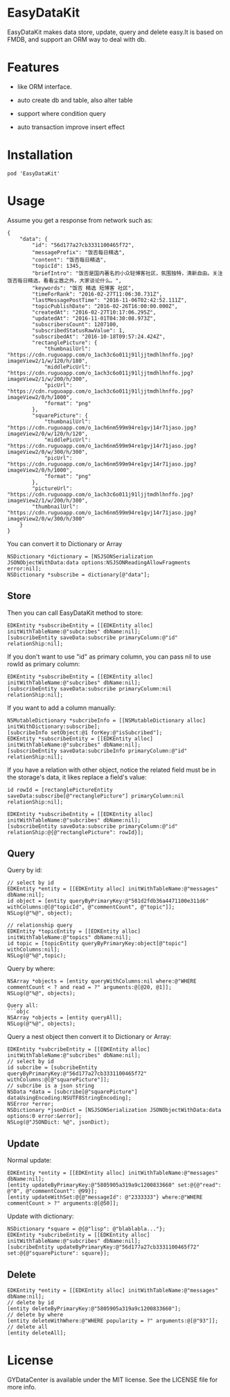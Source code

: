# EasyDataKit

EasyDataKit makes data store, update, query and delete easy.It is based on FMDB, and support an ORM way to deal with db.

# Features

* like ORM interface.

* auto create db and table, also alter table

* support where condition query

* auto transaction improve insert effect

# Installation

```
pod 'EasyDataKit'
```

# Usage

Assume you get a response from network such as:

```
{
    "data": {
        "id": "56d177a27cb3331100465f72",
        "messagePrefix": "饭否每日精选",
        "content": "饭否每日精选",
        "topicId": 1345,
        "briefIntro": "饭否是国内著名的小众轻博客社区，氛围独特，清新自由。关注饭否每日精选，看看尘嚣之外，大家谈论什么。",
        "keywords": "饭否 精选 短博客 社区",
        "timeForRank": "2016-02-27T11:06:30.731Z",
        "lastMessagePostTime": "2016-11-06T02:42:52.111Z",
        "topicPublishDate": "2016-02-26T16:00:00.000Z",
        "createdAt": "2016-02-27T10:17:06.295Z",
        "updatedAt": "2016-11-01T04:30:08.973Z",
        "subscribersCount": 1207100,
        "subscribedStatusRawValue": 1,
        "subscribedAt": "2016-10-18T09:57:24.424Z",
        "rectanglePicture": {
            "thumbnailUrl": "https://cdn.ruguoapp.com/o_1ach3c6o011j91ljjtmdhlhnffo.jpg?imageView2/1/w/120/h/180",
            "middlePicUrl": "https://cdn.ruguoapp.com/o_1ach3c6o011j91ljjtmdhlhnffo.jpg?imageView2/1/w/200/h/300",
            "picUrl": "https://cdn.ruguoapp.com/o_1ach3c6o011j91ljjtmdhlhnffo.jpg?imageView2/0/h/1000",
            "format": "png"
        },
        "squarePicture": {
            "thumbnailUrl": "https://cdn.ruguoapp.com/o_1ach6nm599m94re1gvj14r71jaso.jpg?imageView2/0/w/120/h/120",
            "middlePicUrl": "https://cdn.ruguoapp.com/o_1ach6nm599m94re1gvj14r71jaso.jpg?imageView2/0/w/300/h/300",
            "picUrl": "https://cdn.ruguoapp.com/o_1ach6nm599m94re1gvj14r71jaso.jpg?imageView2/0/h/1000",
            "format": "png"
        },
        "pictureUrl": "https://cdn.ruguoapp.com/o_1ach3c6o011j91ljjtmdhlhnffo.jpg?imageView2/1/w/200/h/300",
        "thumbnailUrl": "https://cdn.ruguoapp.com/o_1ach6nm599m94re1gvj14r71jaso.jpg?imageView2/0/w/300/h/300"
    }
}
```

You can convert it to Dictionary or Array

```objc
NSDictionary *dictionary = [NSJSONSerialization JSONObjectWithData:data options:NSJSONReadingAllowFragments error:nil];
NSDictionary *subscribe = dictionary[@"data"];
```

## Store

Then you can call EasyDataKit method to store:

```objc
EDKEntity *subscribeEntity = [[EDKEntity alloc] initWithTableName:@"subcribes" dbName:nil];
[subscribeEntity saveData:subscribe primaryColumn:@"id" relationShip:nil];
```

If you don't want to use "id" as primary column, you can pass nil to use rowId as primary column:

```objc
EDKEntity *subscribeEntity = [[EDKEntity alloc] initWithTableName:@"subcribes" dbName:nil];
[subscribeEntity saveData:subscribe primaryColumn:nil relationShip:nil];
```

If you want to add a column manually:

```objc
NSMutableDictionary *subcribeInfo = [[NSMutableDictionary alloc] initWithDictionary:subscribe];
[subcribeInfo setObject:@1 forKey:@"isSubcribed"];
EDKEntity *subscribeEntity = [[EDKEntity alloc] initWithTableName:@"subcribes" dbName:nil];
[subscribeEntity saveData:subcribeInfo primaryColumn:@"id" relationShip:nil];
```

If you have a relation with other object, notice the related field must be in the storage's data, it likes replace a field's value:

```objc
id rowId = [rectanglePictureEntity saveData:subscribe[@"rectanglePicture"] primaryColumn:nil relationShip:nil];

EDKEntity *subscribeEntity = [[EDKEntity alloc] initWithTableName:@"subcribes" dbName:nil];
[subscribeEntity saveData:subscribe primaryColumn:@"id" relationShip:@{@"rectanglePicture": rowId}];
```

## Query

Query by id:
```objc
// select by id
EDKEntity *entity = [[EDKEntity alloc] initWithTableName:@"messages" dbName:nil];
id object = [entity queryByPrimaryKey:@"581d2fdb36a4471100e311d6" withColumns:@[@"topicId", @"commentCount", @"topic"]];
NSLog(@"%@", object);

// relationship query
EDKEntity *topicEntity = [[EDKEntity alloc] initWithTableName:@"topics" dbName:nil];
id topic = [topicEntity queryByPrimaryKey:object[@"topic"] withColumns:nil];
NSLog(@"%@",topic);
```

Query by where:
```objc
NSArray *objects = [entity queryWithColumns:nil where:@"WHERE commentCount < ? and read = ?" arguments:@[@20, @1]];
NSLog(@"%@", objects);

Query all:
```objc
NSArray *objects = [entity queryAll];
NSLog(@"%@", objects);
```

Query a nest object then convert it to Dictionary or Array:
```objc
EDKEntity *subcribeEntity = [[EDKEntity alloc] initWithTableName:@"subcribes" dbName:nil];
// select by id
id subcribe = [subcribeEntity queryByPrimaryKey:@"56d177a27cb3331100465f72" withColumns:@[@"squarePicture"]];
// subcribe is a json string
NSData *data = [subcribe[@"squarePicture"] dataUsingEncoding:NSUTF8StringEncoding];
NSError *error;
NSDictionary *jsonDict = [NSJSONSerialization JSONObjectWithData:data options:0 error:&error];
NSLog(@"JSONDict: %@", jsonDict);
```

## Update

Normal update:
```objc
EDKEntity *entity = [[EDKEntity alloc] initWithTableName:@"messages" dbName:nil];
[entity updateByPrimaryKey:@"5805905a319a9c1200833660" set:@{@"read": @"0", @"commentCount": @99}];
[entity updateWithSet:@{@"messageId": @"2333333"} where:@"WHERE commentCount > ?" arguments:@[@50]];
```

Update with dictionary:
```objc
NSDictionary *square = @{@"lisp": @"blablabla..."};
EDKEntity *subcribeEntity = [[EDKEntity alloc] initWithTableName:@"subcribes" dbName:nil];
[subcribeEntity updateByPrimaryKey:@"56d177a27cb3331100465f72" set:@{@"squarePicture": square}];
```

## Delete
```objc
EDKEntity *entity = [[EDKEntity alloc] initWithTableName:@"messages" dbName:nil];
// delete by id
[entity deleteByPrimaryKey:@"5805905a319a9c1200833660"];
// delete by where
[entity deleteWithWhere:@"WHERE popularity = ?" arguments:@[@"93"]];
// delete all
[entity deleteAll];
```

# License

GYDataCenter is available under the MIT license. See the LICENSE file for more info.
